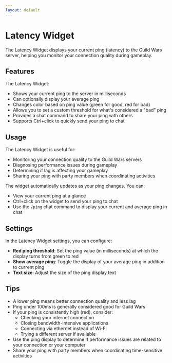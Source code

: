 ```yaml
---
layout: default
---
```


# Latency Widget

The Latency Widget displays your current ping (latency) to the Guild Wars server, helping you monitor your connection quality during gameplay.

## Features

The Latency Widget:
- Shows your current ping to the server in milliseconds
- Can optionally display your average ping
- Changes color based on ping value (green for good, red for bad)
- Allows you to set a custom threshold for what's considered a "bad" ping
- Provides a chat command to share your ping with others
- Supports Ctrl+click to quickly send your ping to chat

## Usage

The Latency Widget is useful for:
- Monitoring your connection quality to the Guild Wars servers
- Diagnosing performance issues during gameplay
- Determining if lag is affecting your gameplay
- Sharing your ping with party members when coordinating activities

The widget automatically updates as your ping changes. You can:
- View your current ping at a glance
- Ctrl+click on the widget to send your ping to chat
- Use the `/ping` chat command to display your current and average ping in chat

## Settings

In the Latency Widget settings, you can configure:
- **Red ping threshold**: Set the ping value (in milliseconds) at which the display turns from green to red
- **Show average ping**: Toggle the display of your average ping in addition to current ping
- **Text size**: Adjust the size of the ping display text

## Tips

- A lower ping means better connection quality and less lag
- Ping under 100ms is generally considered good for Guild Wars
- If your ping is consistently high (red), consider:
  - Checking your internet connection
  - Closing bandwidth-intensive applications
  - Connecting via ethernet instead of Wi-Fi
  - Trying a different server if available
- Use the ping display to determine if performance issues are related to your connection or your computer
- Share your ping with party members when coordinating time-sensitive activities

